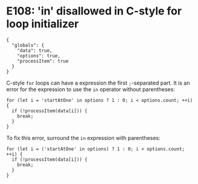 # E108: 'in' disallowed in C-style for loop initializer

```config-for-examples
{
  "globals": {
    "data": true,
    "options": true,
    "processItem": true
  }
}
```

C-style `for` loops can have a expression the first `;`-separated part. It is an
error for the expression to use the `in` operator without parentheses:

    for (let i = 'startAtOne' in options ? 1 : 0; i < options.count; ++i) {
      if (!processItem(data[i])) {
        break;
      }
    }

To fix this error, surround the `in` expression with parentheses:

    for (let i = ('startAtOne' in options) ? 1 : 0; i < options.count; ++i) {
      if (!processItem(data[i])) {
        break;
      }
    }
